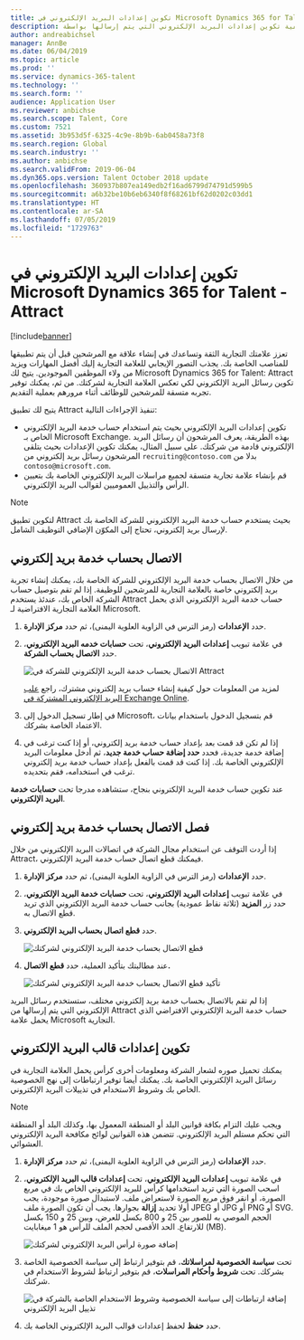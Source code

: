 ```yaml
---
title: تكوين إعدادات البريد الإلكتروني في Microsoft Dynamics 365 for Talent - Attract
description: يشرح هذا الموضوع كيفية تكوين إعدادات البريد الإلكتروني التي يتم إرسالها بواسطة Microsoft Dynamcis 365 for Talent - Attract.
author: andreabichsel
manager: AnnBe
ms.date: 06/04/2019
ms.topic: article
ms.prod: ''
ms.service: dynamics-365-talent
ms.technology: ''
ms.search.form: ''
audience: Application User
ms.reviewer: anbichse
ms.search.scope: Talent, Core
ms.custom: 7521
ms.assetid: 3b953d5f-6325-4c9e-8b9b-6ab0458a73f8
ms.search.region: Global
ms.search.industry: ''
ms.author: anbichse
ms.search.validFrom: 2019-06-04
ms.dyn365.ops.version: Talent October 2018 update
ms.openlocfilehash: 360937b807ea149edb2f16ad6799d74791d599b5
ms.sourcegitcommit: a6b32be10b6eb6340f8f68261bf62d0202c03dd1
ms.translationtype: HT
ms.contentlocale: ar-SA
ms.lasthandoff: 07/05/2019
ms.locfileid: "1729763"
---
```

# <a name="configure-email-settings-in-microsoft-dynamics-365-for-talent---attract"></a>تكوين إعدادات البريد الإلكتروني في Microsoft Dynamics 365 for Talent - Attract
[!include[banner](../includes/banner.md)]

تعزز علامتك التجارية الثقة وتساعدك في إنشاء علاقة مع المرشحين قبل أن يتم تطبيقها للمناصب الخاصة بك. يجذب التصور الإيجابي للعلامة التجارية إليك أفضل المهارات ويزيد من ولاء الموظفين الموجودين. يتيح لك Microsoft Dynamics 365 for Talent: Attract تكوين رسائل البريد الإلكتروني لكي تعكس العلامة التجارية لشركتك. من ثم، يمكنك توفير تجربه متسقة للمرشحين للوظائف أثناء مرورهم بعملية التقديم.

يتيح لك تطبيق Attract تنفيذ الإجراءات التالية:

- تكوين إعدادات البريد الإلكتروني بحيث يتم استخدام حساب خدمة البريد الإلكتروني الخاص بـ Microsoft Exchange. بهذه الطريقة، يعرف المرشحون أن رسائل البريد الإلكتروني قادمة من شركتك. على سبيل المثال، يمكنك تكوين الإعدادات بحيث يتلقى المرشحون رسائل بريد إلكتروني من `recruiting@contoso.com` بدلا من `contoso@microsoft.com`.
- قم بإنشاء علامة تجارية متسقة لجميع مراسلات البريد الإلكتروني الخاصة بك بتعيين الرأس والتذييل العموميين لقوالب البريد الإلكتروني. 

> [!NOTE]
> لتكوين تطبيق Attract بحيث يستخدم حساب خدمة البريد الإلكتروني للشركة الخاصة بك لإرسال بريد إلكتروني، تحتاج إلى المكوّن الإضافي التوظيف الشامل.

## <a name="connect-an-email-service-account"></a>الاتصال بحساب خدمة بريد إلكتروني

من خلال الاتصال بحساب خدمة البريد الإلكتروني للشركة الخاصة بك، يمكنك إنشاء تجربة بريد إلكتروني خاصة بالعلامة التجارية للمرشحين للوظيفة. إذا لم تقم بتوصيل حساب الشركة الخاص بك، عندئذ يستخدم Attract حساب خدمة البريد الإلكتروني الذي يحمل العلامة التجارية الافتراضية لـ Microsoft.

1. حدد **الإعدادات** (رمز الترس في الزاوية العلوية اليمنى)، ثم حدد **مركز الإدارة**.
2. في علامة تبويب **إعدادات البريد الإلكتروني**، تحت  **حسابات خدمه البريد الإلكتروني**، حدد **الاتصال بحساب الشركة**.

    ![الاتصال بحساب خدمة البريد الإلكتروني للشركة في Attract](./media/attract-admin-email-service-accounts.png)

    لمزيد من المعلومات حول كيفية إنشاء حساب بريد إلكتروني مشترك، راجع [علب البريد الإلكتروني المشتركة في  Exchange Online](https://docs.microsoft.com/exchange/collaboration-exo/shared-mailboxes).

3. في إطار تسجيل الدخول إلى Microsoft، قم بتسجيل الدخول باستخدام بيانات الاعتماد الخاصة بشركك.
4. إذا لم تكن قد قمت بعد بإعداد حساب خدمة بريد إلكتروني، أو إذا كنت ترغب في إضافة خدمة جديدة، فحدد **حدد إضافة حساب خدمة جديد**، ثم أدخل معلومات البريد الإلكتروني الخاصة بك. إذا كنت قد قمت بالفعل بإعداد حساب خدمة بريد إلكتروني ترغب في استخدامه، فقم بتحديده.

عند تكوين حساب خدمة البريد الإلكتروني بنجاح، ستشاهده مدرجا تحت **حسابات خدمة البريد الإلكتروني**.

## <a name="disconnect-an-email-service-account"></a>فصل الاتصال بحساب خدمة بريد إلكتروني

إذا أردت التوقف عن استخدام مجال الشركة في اتصالات البريد الإلكتروني من خلال Attract، فيمكنك قطع اتصال حساب خدمة البريد الإلكتروني.

1. حدد **الإعدادات** (رمز الترس في الزاوية العلوية اليمنى)، ثم حدد **مركز الإدارة**.
2. في علامة تبويب **إعدادات البريد الإلكتروني**، تحت **حسابات خدمة البريد الإلكتروني**، حدد زر **المزيد**  (ثلاثة نقاط عمودية) بجانب حساب خدمة البريد الإلكتروني الذي تريد قطع الاتصال به.
3. حدد **قطع اتصال بحساب البريد الإلكتروني**.

    ![قطع الاتصال بحساب خدمة البريد الإلكتروني لشركتك](./media/attract-admin-disconnect-email-account.png)

4. عند مطالبتك بتأكيد العملية، حدد **قطع الاتصال.**

    ![تأكيد قطع الاتصال بحساب خدمة البريد الإلكتروني لشركتك](./media/attract-admin-email-confirm-disconnect.png)

إذا لم تقم بالاتصال بحساب خدمة بريد إلكتروني مختلف، ستستخدم رسائل البريد الإلكتروني التي يتم إرسالها من Attract حساب خدمة البريد الإلكتروني الافتراضي الذي يحمل علامة Microsoft التجارية.

## <a name="configure-email-template-settings"></a>تكوين إعدادات قالب البريد الإلكتروني

يمكنك تحميل صوره لشعار الشركة ومعلومات أخرى كرأس يحمل العلامة التجارية في رسائل البريد الإلكتروني الخاصة بك. يمكنك أيضا توفير ارتباطات إلى نهج الخصوصية الخاص بك وشروط الاستخدام في تذييلات البريد الإلكتروني.

> [!NOTE]
> ويجب عليك التزام بكافة قوانين البلد أو المنطقة المعمول بها، وكذلك البلد أو المنطقة التي تحكم مستلم البريد الإلكتروني. تتضمن هذه القوانين لوائح مكافحة البريد الإلكتروني العشوائي.

1. حدد **الإعدادات** (رمز الترس في الزاوية العلوية اليمنى)، ثم حدد **مركز الإدارة**.
2. في علامة تبويب **إعدادات البريد الإلكتروني**، تحت **إعدادات قالب البريد الإلكتروني**، اسحب الصورة التي تريد استخدامها كرأس للبريد الإلكتروني الخاص بك في مربع الصورة، أو انقر فوق مربع الصورة لاستعراض ملف. لاستبدال صورة موجودة، يجب أولا تحديد **إزالة** بجوارها. يجب أن تكون الصورة ملف JPEG أو JPG أو PNG أو SVG. الحجم الموصي به للصور بين 25 و 800 بكسل للعرض، وبين 25 و 150 بكسل للارتفاع. الحد الأقصى لحجم الملف للرأس هو 1 ميغابايت (MB).

    ![إضافة صورة لرأس البريد الإلكتروني لشركتك](./media/attract-admin-email-header.png)

3. تحت **سياسة الخصوصية لمراسلاتك**، قم بتوفير ارتباط إلى سياسة الخصوصية الخاصة بشركك. تحت **شروط وأحكام المراسلات**، قم بتوفير ارتباط لشروط الاستخدام في شركتك.

    ![إضافة ارتباطات إلى سياسة الخصوصية وشروط الاستخدام الخاصة بالشركة في تذييل البريد الإلكتروني](./media/attract-admin-email-footer.png)

4. حدد **حفظ** لحفظ إعدادات قوالب البريد الإلكتروني الخاصة بك.
